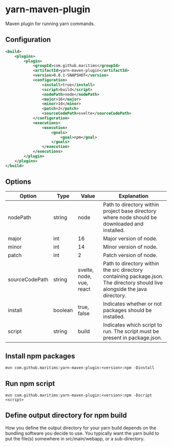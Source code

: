 # yarn-maven-plugin
Maven plugin for running yarn commands.

## Configuration
```xml
<build>
    <plugins>
        <plugin>
            <groupId>com.github.maritims</groupId>
            <artifactId>yarn-maven-plugin</artifactId>
            <version>0.0.1-SNAPSHOT</version>
            <configuration>
                <install>true</install>
                <script>build</script>
                <nodePath>node</nodePath>
                <major>16</major>
                <minor>14</minor>
                <patch>2</patch>
                <sourceCodePath>svelte</sourceCodePath>
            </configuration>
            <executions>
                <execution>
                    <goals>
                        <goal>npm</goal>
                    </goals>
                </execution>
            </executions>
        </plugin>
    </plugins>
</build>
```

## Options
| Option         | Type    | Value                    | Explanation                                                                                                                 |
|----------------|---------|--------------------------|-----------------------------------------------------------------------------------------------------------------------------|
| nodePath       | string  | node                     | Path to directory within project base directory where node should be downloaded and installed.                              |
| major          | int     | 16                       | Major version of node.                                                                                                      |
| minor          | int     | 14                       | Minor version of node.                                                                                                      |
| patch          | int     | 2                        | Patch version of node.                                                                                                      |
| sourceCodePath | string  | svelte, node, vue, react | Path to directory within the src directory containing package.json. The directory should live alongside the java directory. | 
| install        | boolean | true, false              | Indicates whether or not packages should be installed.                                                                      |
| script         | string  | build                    | Indicates which script to run. The script must be present in package.json.                                                  |

## Install npm packages
`mvn com.github.maritims:yarn-maven-plugin:<version>:npm -Dinstall`

## Run npm script
`mvn com.github.maritims:yarn-maven-plugin:<version>:npm -Dscript <script>`

## Define output directory for npm build
How you define the output directory for your yarn build depends on the bundling software you decide to use. You typically want the yarn build to put the file(s) somewhere in src/main/webapp, or a sub-directory.